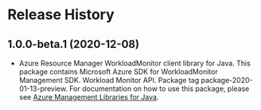 # Release History

## 1.0.0-beta.1 (2020-12-08)

- Azure Resource Manager WorkloadMonitor client library for Java. This package contains Microsoft Azure SDK for WorkloadMonitor Management SDK. Workload Monitor API. Package tag package-2020-01-13-preview. For documentation on how to use this package, please see [Azure Management Libraries for Java](https://aka.ms/azsdk/java/mgmt).